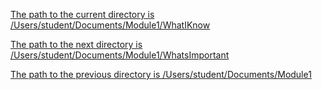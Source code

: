 <ins>The path to the current directory is /Users/student/Documents/Module1/WhatIKnow<ins>

<ins>The path to the next directory is /Users/student/Documents/Module1/WhatsImportant<ins>

<ins>The path to the previous directory is /Users/student/Documents/Module1<ins>
